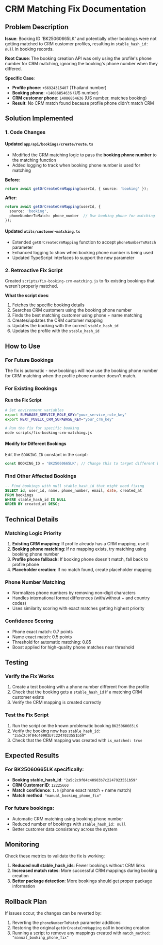 # CRM Matching Fix Documentation

## Problem Description

**Issue**: Booking ID 'BK25060665LK' and potentially other bookings were not getting matched to CRM customer profiles, resulting in `stable_hash_id: null` in booking records.

**Root Cause**: The booking creation API was only using the profile's phone number for CRM matching, ignoring the booking's phone number when they differed.

**Specific Case**:
- **Profile phone**: `+66924315407` (Thailand number)
- **Booking phone**: `+14086854636` (US number)
- **CRM customer phone**: `14086854636` (US number, matches booking)
- **Result**: No CRM match found because profile phone didn't match CRM

## Solution Implemented

### 1. Code Changes

#### Updated `app/api/bookings/create/route.ts`
- Modified the CRM matching logic to pass the **booking phone number** to the matching function
- Added logging to track when booking phone number is used for matching

**Before**:
```typescript
return await getOrCreateCrmMapping(userId, { source: 'booking' });
```

**After**:
```typescript
return await getOrCreateCrmMapping(userId, { 
  source: 'booking',
  phoneNumberToMatch: phone_number  // Use booking phone for matching
});
```

#### Updated `utils/customer-matching.ts`
- Extended `getOrCreateCrmMapping` function to accept `phoneNumberToMatch` parameter
- Enhanced logging to show when booking phone number is being used
- Updated TypeScript interfaces to support the new parameter

### 2. Retroactive Fix Script

Created `scripts/fix-booking-crm-matching.js` to fix existing bookings that weren't properly matched.

**What the script does**:
1. Fetches the specific booking details
2. Searches CRM customers using the booking phone number
3. Finds the best matching customer using phone + name matching
4. Creates/updates the CRM customer mapping
5. Updates the booking with the correct `stable_hash_id`
6. Updates the profile with the `stable_hash_id`

## How to Use

### For Future Bookings
The fix is automatic - new bookings will now use the booking phone number for CRM matching when the profile phone number doesn't match.

### For Existing Bookings

#### Run the Fix Script
```bash
# Set environment variables
export SUPABASE_SERVICE_ROLE_KEY="your_service_role_key"
export NEXT_PUBLIC_CRM_SUPABASE_KEY="your_crm_key"

# Run the fix for specific booking
node scripts/fix-booking-crm-matching.js
```

#### Modify for Different Bookings
Edit the `BOOKING_ID` constant in the script:
```javascript
const BOOKING_ID = 'BK25060665LK'; // Change this to target different booking
```

### Find Other Affected Bookings
```sql
-- Find bookings with null stable_hash_id that might need fixing
SELECT id, user_id, name, phone_number, email, date, created_at 
FROM bookings 
WHERE stable_hash_id IS NULL 
ORDER BY created_at DESC;
```

## Technical Details

### Matching Logic Priority
1. **Existing CRM mapping**: If profile already has a CRM mapping, use it
2. **Booking phone matching**: If no mapping exists, try matching using booking phone number
3. **Profile phone fallback**: If booking phone doesn't match, fall back to profile phone
4. **Placeholder creation**: If no match found, create placeholder mapping

### Phone Number Matching
- Normalizes phone numbers by removing non-digit characters
- Handles international format differences (with/without + and country codes)
- Uses similarity scoring with exact matches getting highest priority

### Confidence Scoring
- Phone exact match: 0.7 points
- Name exact match: 0.5 points
- Threshold for automatic matching: 0.85
- Boost applied for high-quality phone matches near threshold

## Testing

### Verify the Fix Works
1. Create a test booking with a phone number different from the profile
2. Check that the booking gets a `stable_hash_id` if a matching CRM customer exists
3. Verify the CRM mapping is created correctly

### Test the Fix Script
1. Run the script on the known problematic booking `BK25060665LK`
2. Verify the booking now has `stable_hash_id: "2a5c2c9f04c40903b7c2247023551b59"`
3. Check that the CRM mapping was created with `is_matched: true`

## Expected Results

### For BK25060665LK specifically:
- **Booking stable_hash_id**: `"2a5c2c9f04c40903b7c2247023551b59"`
- **CRM Customer ID**: `12225660`
- **Match confidence**: `1.5` (phone exact match + name match)
- **Match method**: `"manual_booking_phone_fix"`

### For future bookings:
- Automatic CRM matching using booking phone number
- Reduced number of bookings with `stable_hash_id: null`
- Better customer data consistency across the system

## Monitoring

Check these metrics to validate the fix is working:
1. **Reduced null stable_hash_ids**: Fewer bookings without CRM links
2. **Increased match rates**: More successful CRM mappings during booking creation
3. **Better package detection**: More bookings should get proper package information

## Rollback Plan

If issues occur, the changes can be reverted by:
1. Reverting the `phoneNumberToMatch` parameter additions
2. Restoring the original `getOrCreateCrmMapping` call in booking creation
3. Running a script to remove any mappings created with `match_method: "manual_booking_phone_fix"` 